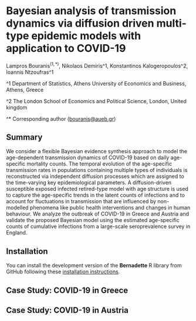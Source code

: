 # Bayesian analysis of transmission dynamics via diffusion driven multi-type epidemic models with application to COVID-19

Lampros Bouranis$^(1,*)$, Nikolaos Demiris^1, Konstantinos Kalogeropoulos^2, Ioannis Ntzoufras^1

^1 Department of Statistics, Athens University of Economics and Business, Athens, Greece

^2 The London School of Economics and Political Science, London, United kingdom

^* Corresponding author (bouranis@aueb.gr)

## Summary
We consider a flexible Bayesian evidence synthesis approach to model the age-dependent transmission dynamics of COVID-19 based on daily age-specific mortality counts. The temporal evolution of the age-specific transmission rates in populations containing multiple types of individuals is reconstructed via independent diffusion processes which are assigned to the time-varying key epidemiological parameters. A diffusion-driven susceptible exposed infected retired-type model with age structure is used to capture the age-specific trends in the latent counts of infections and to account for fluctuations in transmission that are influenced by non-modelled phenomena like public health interventions and changes in human behaviour. We analyze the outbreak of COVID-19 in Greece and Austria and validate the proposed Bayesian model using the estimated age-specific counts of cumulative infections from a large-scale seroprevalence survey in England.

## Installation
You can install the development version of the **Bernadette** R library from GitHub following these [installation
instructions](https://github.com/bernadette-eu/Bernadette/).

## Case Study: COVID-19 in Greece


## Case Study: COVID-19 in Austria
